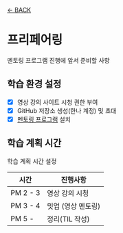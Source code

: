 [← BACK](../README.md)

# 프리페어링

멘토링 프로그램 진행에 앞서 준비할 사항

## 학습 환경 설정

- [x]  영상 강의 사이트 시청 권한 부여
- [x]  GitHub 저장소 생성(한나 계정) 및 초대
- [x]  [멘토링 프로그램](https://github.com/yamoo9/mentoring-program) 설치

## 학습 계획 시간

학습 계획 시간 설정

시간 | 진행사항
--- | ---
PM 2 - 3 | 영상 강의 시청 
PM 3 - 4 | 밋업 (영상 멘토링)
PM 5 -   | 정리(TIL 작성)